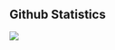 ## Github Statistics
<img src="https://github-readme-stats.vercel.app/api?username=Matiasus" />

<img src="https://github-readme-stats.vercel.app/api/top-langs/?username=Matiasus" alt="" />

<img src="https://komarev.com/ghpvc/?username=Matiasus&style=flat-square&color=blue" alt=""/>

